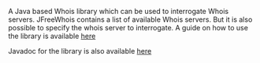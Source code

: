 A Java based Whois library which can be used to interrogate Whois servers. JFreeWhois contains a list of available Whois servers. But it is also possible to specify the whois server to interrogate.
A guide on how to use the library is available [here  ](http://www.freedonia.org.uk/blog/?p=124)

Javadoc for the library is also available [here](https://jfreewhois.googlecode.com/git/JFreeWhois/doc/index.html)